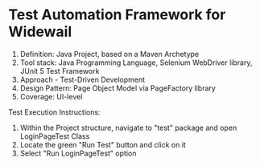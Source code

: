 # Test Automation Framework for Widewail #

1. Definition: Java Project, based on a Maven Archetype
2. Tool stack: Java Programming Language, Selenium WebDriver library, JUnit 5 Test Framework
3. Approach - Test-Driven Development
4. Design Pattern: Page Object Model via PageFactory library
5. Coverage: UI-level

Test Execution Instructions:
1. Within the Project structure, navigate to "test" package and open LoginPageTest Class
2. Locate the green "Run Test" button and click on it
3. Select "Run LoginPageTest" option
